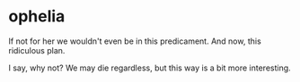 # ophelia
If not for her we wouldn't even be in this predicament. And now, this ridiculous plan.

I say, why not? We may die regardless, but this way is a bit more interesting.
